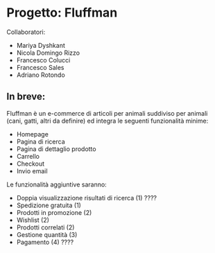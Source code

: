 # Progetto: Fluffman

Collaboratori:
- Mariya Dyshkant
- Nicola Domingo Rizzo
- Francesco Colucci
- Francesco Sales
- Adriano Rotondo

## In breve:
Fluffman è un e-commerce di articoli per animali suddiviso per animali (cani, gatti, altri da definire) ed integra le seguenti funzionalità minime:
- Homepage 
- Pagina di ricerca
- Pagina di dettaglio prodotto 
- Carrello 
- Checkout
- Invio email

Le funzionalità aggiuntive saranno:
- Doppia visualizzazione risultati di ricerca (1) ????
- Spedizione gratuita (1)
- Prodotti in promozione (2)
- Wishlist (2)
- Prodotti correlati (2)
- Gestione quantità (3)
- Pagamento (4) ????